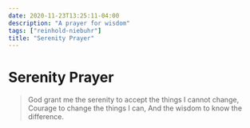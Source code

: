 ```yaml
---
date: 2020-11-23T13:25:11-04:00
description: "A prayer for wisdom"
tags: ["reinhold-niebuhr"]
title: "Serenity Prayer"
---
```


# Serenity Prayer

> God grant me the serenity to accept the things I cannot change,
> Courage to change the things I can,
> And the wisdom to know the difference.
